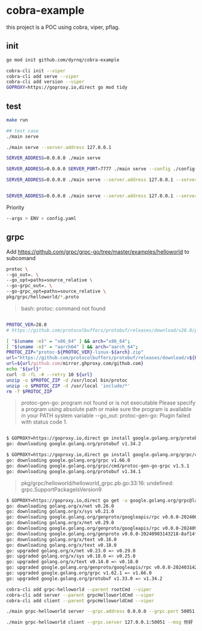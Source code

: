 # cobra-example


this project is a POC using cobra, viper, pflag.


## init

```bash
go mod init github.com/dyrnq/cobra-example

cobra-cli init --viper
cobra-cli add serve --viper
cobra-cli add version --viper
GOPROXY=https://goproxy.io,direct go mod tidy
```

## test


```bash
make run
```

```bash
## test case
./main serve

./main serve --server.address 127.0.0.1

SERVER_ADDRESS=0.0.0.0 ./main serve

SERVER_ADDRESS=0.0.0.0 SERVER_PORT=7777 ./main serve --config ./config-demo.yaml

SERVER_ADDRESS=0.0.0.0 ./main serve --server.address 127.0.0.1 --server.port=8899


SERVER_ADDRESS=0.0.0.0 ./main serve --server.address 127.0.0.1 --server.port=35566 --config ./config-demo.yaml

```

Priority

```bash
--args > ENV > config.yaml
```

## grpc

Add <https://github.com/grpc/grpc-go/tree/master/examples/helloworld> to subcomand

```bash
protoc \
--go_out=. \
--go_opt=paths=source_relative \
--go-grpc_out=. \
--go-grpc_opt=paths=source_relative \
pkg/grpc/helloworld/*.proto
```

> bash: protoc: command not found

```bash

PROTOC_VER=28.0
# https://github.com/protocolbuffers/protobuf/releases/download/v28.0/protoc-28.0-linux-x86_64.zip

[ "$(uname -m)" = "x86_64" ] && arch="x86_64";
[ "$(uname -m)" = "aarch64" ] && arch="aarch_64";
PROTOC_ZIP="protoc-${PROTOC_VER}-linux-${arch}.zip"
url="https://github.com/protocolbuffers/protobuf/releases/download/v${PROTOC_VER}/${PROTOC_ZIP}";
url=${url/github.com/mirror.ghproxy.com/github.com}
echo "${url}"
curl -O -fL -# --retry 10 ${url}
unzip -o $PROTOC_ZIP -d /usr/local bin/protoc
unzip -o $PROTOC_ZIP -d /usr/local 'include/*'
rm -f $PROTOC_ZIP
```

> protoc-gen-go: program not found or is not executable
> Please specify a program using absolute path or make sure the program is available in your PATH system variable
> --go_out: protoc-gen-go: Plugin failed with status code 1.

```bash

$ GOPROXY=https://goproxy.io,direct go install google.golang.org/protobuf/cmd/protoc-gen-go@latest
go: downloading google.golang.org/protobuf v1.34.2

$ GOPROXY=https://goproxy.io,direct go install google.golang.org/grpc/cmd/protoc-gen-go-grpc@latest
go: downloading google.golang.org/grpc v1.66.0
go: downloading google.golang.org/grpc/cmd/protoc-gen-go-grpc v1.5.1
go: downloading google.golang.org/protobuf v1.34.1

```

> pkg/grpc/helloworld/helloworld_grpc.pb.go:33:16: undefined: grpc.SupportPackageIsVersion9

```bash
$ GOPROXY=https://goproxy.io,direct go get -u google.golang.org/grpc@latest
go: downloading golang.org/x/net v0.26.0
go: downloading golang.org/x/sys v0.21.0
go: downloading google.golang.org/genproto/googleapis/rpc v0.0.0-20240604185151-ef581f913117
go: downloading golang.org/x/net v0.29.0
go: downloading google.golang.org/genproto/googleapis/rpc v0.0.0-20240903143218-8af14fe29dc1
go: downloading google.golang.org/genproto v0.0.0-20240903143218-8af14fe29dc1
go: downloading golang.org/x/text v0.16.0
go: downloading golang.org/x/text v0.18.0
go: upgraded golang.org/x/net v0.23.0 => v0.29.0
go: upgraded golang.org/x/sys v0.18.0 => v0.25.0
go: upgraded golang.org/x/text v0.14.0 => v0.18.0
go: upgraded google.golang.org/genproto/googleapis/rpc v0.0.0-20240314234333-6e1732d8331c => v0.0.0-20240903143218-8af14fe29dc1
go: upgraded google.golang.org/grpc v1.62.1 => v1.66.0
go: upgraded google.golang.org/protobuf v1.33.0 => v1.34.2
```

```bash
cobra-cli add grpc-helloworld --parent rootCmd --viper
cobra-cli add server --parent grpcHelloworldCmd --viper
cobra-cli add client --parent grpcHelloworldCmd --viper
```

```bash
./main grpc-helloworld server --grpc.address 0.0.0.0 --grpc.port 50051

./main grpc-helloworld client --grpc.server 127.0.0.1:50051 --msg 你好
```